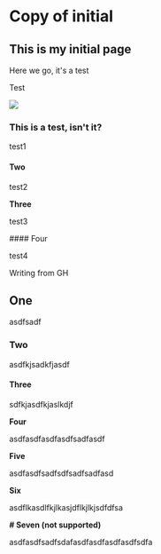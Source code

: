 # Copy of initial

## This is my initial page

Here we go, it's a test

Test

![](.gitbook/assets/20201231\_131630.jpg)

### This is a test, isn't it?

test1

#### Two

test2

**Three**

test3

\#### Four

test4

Writing from GH

## One

asdfsadf

### Two

asdfkjsadkfjasdf

#### Three

sdfkjasdfkjaslkdjf

**Four**

asdfasdfasdfasdfsadfasdf

**Five**

asdfasdfsadfsdfsadfsadfasd

**Six**

asdflkasdlfkjlkasjdflkjlkjsdfdfsa

**# Seven (not supported)**

asdfasdfsadfsdafasdfasdfasdfasdfsdfa
